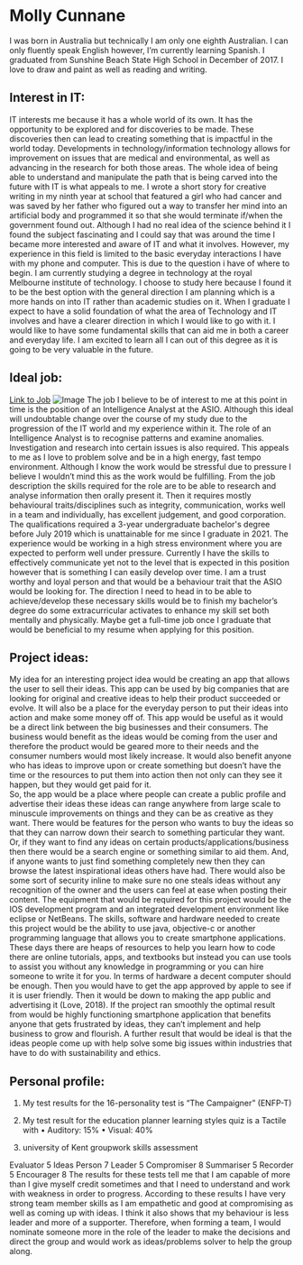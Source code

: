 # Molly Cunnane

I was born in Australia but technically I am only one eighth Australian. I can only fluently speak English however, I’m currently learning Spanish. I graduated from Sunshine Beach State High School in December of 2017. 
I love to draw and paint as well as reading and writing.


## Interest in IT:

IT interests me because it has a whole world of its own. It has the opportunity to be explored and for discoveries to be made. These discoveries then can lead to creating something that is impactful in the world today. Developments in technology/information technology allows for improvement on issues that are medical and environmental, as well as advancing in the research for both those areas. The whole idea of being able to understand and manipulate the path that is being carved into the future with IT is what appeals to me. I wrote a short story for creative writing in my ninth year at school that featured a girl who had cancer and was saved by her father who figured out a way to transfer her mind into an artificial body and programmed it so that she would terminate if/when the government found out. Although I had no real idea of the science behind it I found the subject fascinating and I could say that was around the time I became more interested and aware of IT and what it involves. However, my experience in this field is limited to the basic everyday interactions I have with my phone and computer. This is due to the question i have of where to begin. I am currently studying a degree in technology at the royal Melbourne institute of technology. I choose to study here because I found it to be the best option with the general direction I am planning which is a more hands on into IT rather than academic studies on it. When I graduate I expect to have a solid foundation of what the area of Technology and IT involves and have a clearer direction in which I would like to go with it. I would like to have some fundamental skills that can aid me in both a career and everyday life.  I am excited to learn all I can out of this degree as it is going to be very valuable in the future.

## Ideal job:
[Link to Job]( https://au.indeed.com/m/viewjob?jk=69e3c934febc6037&from=serp#)
![Image](s3746667.WS.github.io/Job_Screen_Shot.png)
The job I believe to be of interest to me at this point in time is the position of an Intelligence Analyst at the ASIO. Although this ideal will undoubtable change over the course of my study due to the progression of the IT world and my experience within it. The role of an Intelligence Analyst is to recognise patterns and examine anomalies. Investigation and research into certain issues is also required. This appeals to me as I love to problem solve and be in a high energy, fast tempo environment. Although I know the work would be stressful due to pressure I believe I wouldn’t mind this as the work would be fulfilling. From the job description the skills required for the role are to be able to research and analyse information then orally present it. Then it requires mostly behavioural traits/disciplines such as integrity, communication, works well in a team and individually, has excellent judgement, and good corporation. The qualifications required a 3-year undergraduate bachelor's degree before July 2019 which is unattainable for me since I graduate in 2021. The experience would be working in a high stress environment where you are expected to perform well under pressure. Currently I have the skills to effectively communicate yet not to the level that is expected in this position however that is something I can easily develop over time.  I am a trust worthy and loyal person and that would be a behaviour trait that the ASIO would be looking for. The direction I need to head in to be able to achieve/develop these necessary skills would be to finish my bachelor’s degree do some extracurricular activates to enhance my skill set both mentally and physically. Maybe get a full-time job once I graduate that would be beneficial to my resume when applying for this position. 

## Project ideas: 

My idea for an interesting project idea would be creating an app that allows the user to sell their ideas. This app can be used by big companies that are looking for original and creative ideas to help their product succeeded or evolve. It will also be a place for the everyday person to put their ideas into action and make some money off of.
This app would be useful as it would be a direct link between the big businesses and their consumers. The business would benefit as the ideas would be coming from the user and therefore the product would be geared more to their needs and the consumer numbers would most likely increase. It would also benefit anyone who has ideas to improve upon or create something but doesn’t have the time or the resources to put them into action then not only can they see it happen, but they would get paid for it.  
So, the app would be a place where people can create a public profile and advertise their ideas these ideas can range anywhere from large scale to minuscule improvements on things and they can be as creative as they want. There would be features for the person who wants to buy the ideas so that they can narrow down their search to something particular they want. Or, if they want to find any ideas on certain products/applications/business then there would be a search engine or something similar to aid them. And, if anyone wants to just find something completely new then they can browse the latest inspirational ideas others have had.  There would also be some sort of security inline to make sure no one steals ideas without any recognition of the owner and the users can feel at ease when posting their content. 
The equipment that would be required for this project would be the IOS development program and an integrated development environment like eclipse or NetBeans. The skills, software and hardware needed to create this project would be the ability to use java, objective-c or another programming language that allows you to create smartphone applications. These days there are heaps of resources to help you learn how to code there are online tutorials, apps, and textbooks but instead you can use tools to assist you without any knowledge in programming or you can hire someone to write it for you. In terms of hardware a decent computer should be enough. Then you would have to get the app approved by apple to see if it is user friendly. Then it would be down to making the app public and advertising it (Love, 2018). If the project ran smoothly the optimal result from would be highly functioning smartphone application that benefits anyone that gets frustrated by ideas, they can’t implement and help business to grow and flourish. A further result that would be ideal is that the ideas people come up with help solve some big issues within industries that have to do with sustainability and ethics. 

## Personal profile:

1. My test results for the 16-personality test is  “The Campaigner” (ENFP-T) 

2. My test result for the education planner learning styles quiz is a Tactile with
•	Auditory: 15%
•	Visual: 40%

3. university of Kent groupwork skills assessment
 
 Evaluator 5
 Ideas Person 7
 Leader 5
 Compromiser 8
 Summariser 5
 Recorder 5
 Encourager 8
The results for these tests tell me that I am capable of more than I give myself credit sometimes and that I need to understand and work with weakness in order to progress. According to these results I have very strong team member skills as I am empathetic and good at compromising as well as coming up with ideas. I think it also shows that my behaviour is less leader and more of a supporter. Therefore, when forming a team, I would nominate someone more in the role of the leader to make the decisions and direct the group and would work as ideas/problems solver to help the group along. 
